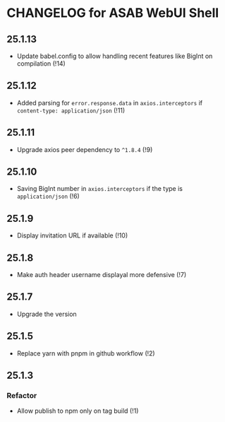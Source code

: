 # CHANGELOG for ASAB WebUI Shell

## 25.1.13

- Update babel.config to allow handling recent features like BigInt on compilation (!14)

## 25.1.12

- Added parsing for `error.response.data` in `axios.interceptors` if `content-type: application/json` (!11)

## 25.1.11

- Upgrade axios peer dependency to `^1.8.4` (!9)

## 25.1.10

- Saving BigInt number in `axios.interceptors` if the type is `application/json` (!6)

## 25.1.9

- Display invitation URL if available (!10)

## 25.1.8

- Make auth header username displayal more defensive (!7)

## 25.1.7

- Upgrade the version

## 25.1.5

- Replace yarn with pnpm in github workflow (!2)

## 25.1.3

### Refactor

- Allow publish to npm only on tag build (!1)
